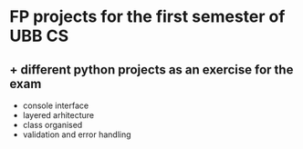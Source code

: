 # FP projects for the first semester of UBB CS
## + different python projects as an exercise for the exam
- console interface
- layered arhitecture
- class organised
- validation and error handling
